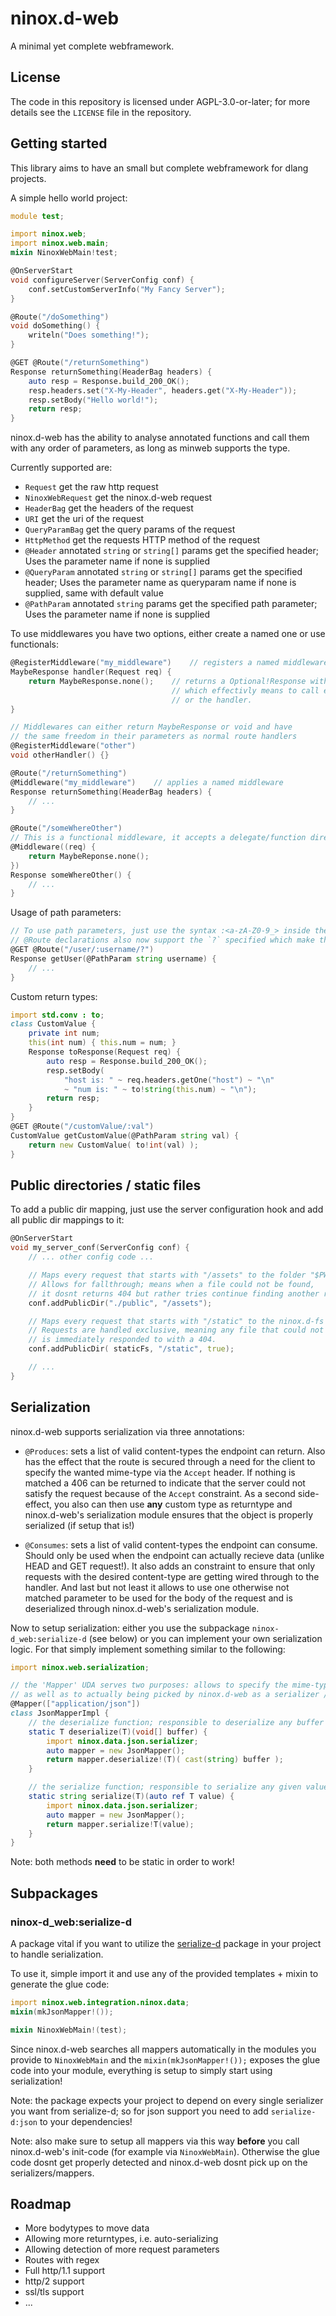 # ninox.d-web

A minimal yet complete webframework.

## License

The code in this repository is licensed under AGPL-3.0-or-later; for more details see the `LICENSE` file in the repository.

## Getting started

This library aims to have an small but complete webframework for dlang projects.

A simple hello world project:
```d
module test;

import ninox.web;
import ninox.web.main;
mixin NinoxWebMain!test;

@OnServerStart
void configureServer(ServerConfig conf) {
    conf.setCustomServerInfo("My Fancy Server");
}

@Route("/doSomething")
void doSomething() {
    writeln("Does something!");
}

@GET @Route("/returnSomething")
Response returnSomething(HeaderBag headers) {
    auto resp = Response.build_200_OK();
    resp.headers.set("X-My-Header", headers.get("X-My-Header"));
    resp.setBody("Hello world!");
    return resp;
}
```
ninox.d-web has the ability to analyse annotated functions and call them with any order of parameters, as long as minweb supports the type.

Currently supported are:
- `Request` get the raw http request
- `NinoxWebRequest` get the ninox.d-web request
- `HeaderBag` get the headers of the request
- `URI` get the uri of the request
- `QueryParamBag` get the query params of the request
- `HttpMethod` get the requests HTTP method of the request
- `@Header` annotated `string` or `string[]` params get the specified header;
    Uses the parameter name if none is supplied
- `@QueryParam` annotated `string` or `string[]` params get the specified header;
    Uses the parameter name as queryparam name if none is supplied, same with default value
- `@PathParam` annotated `string` params get the specified path parameter;
    Uses the parameter name if none is supplied

To use middlewares you have two options, either create a named one or use functionals:
```d
@RegisterMiddleware("my_middleware")    // registers a named middleware
MaybeResponse handler(Request req) {
    return MaybeResponse.none();    // returns a Optional!Response with no value set,
                                    // which effectivly means to call either the next middleware
                                    // or the handler.
}

// Middlewares can either return MaybeResponse or void and have
// the same freedom in their parameters as normal route handlers
@RegisterMiddleware("other")
void otherHandler() {}

@Route("/returnSomething")
@Middleware("my_middleware")    // applies a named middleware
Response returnSomething(HeaderBag headers) {
    // ...
}

@Route("/someWhereOther")
// This is a functional middleware, it accepts a delegate/function directly
@Middleware((req) {
    return MaybeReponse.none();
})
Response someWhereOther() {
    // ...
}
```

Usage of path parameters:
```d
// To use path parameters, just use the syntax :<a-zA-Z0-9_> inside the route matcher.
// @Route declarations also now support the `?` specified which make the character before it optional.
@GET @Route("/user/:username/?")
Response getUser(@PathParam string username) {
    // ...
}
```

Custom return types:
```d
import std.conv : to;
class CustomValue {
    private int num;
    this(int num) { this.num = num; }
    Response toResponse(Request req) {
        auto resp = Response.build_200_OK();
        resp.setBody(
            "host is: " ~ req.headers.getOne("host") ~ "\n"
            ~ "num is: " ~ to!string(this.num) ~ "\n");
        return resp;
    }
}
@GET @Route("/customValue/:val")
CustomValue getCustomValue(@PathParam string val) {
    return new CustomValue( to!int(val) );
}
```

## Public directories / static files

To add a public dir mapping, just use the server configuration hook and add all public dir mappings to it:

```d
@OnServerStart
void my_server_conf(ServerConfig conf) {
    // ... other config code ...

    // Maps every request that starts with "/assets" to the folder "$PWD/public".
    // Allows for fallthrough; means when a file could not be found,
    // it dosnt returns 404 but rather tries continue finding another route that might match.
    conf.addPublicDir("./public", "/assets");

    // Maps every request that starts with "/static" to the ninox.d-fs filesystem "staticFs".
    // Requests are handled exclusive, meaning any file that could not be found,
    // is immediately responded to with a 404.
    conf.addPublicDir( staticFs, "/static", true);

    // ...
}
```

## Serialization

ninox.d-web supports serialization via three annotations:
- `@Produces`: sets a list of valid content-types the endpoint can return. Also has the effect that the route is secured through a need for the client to specify the wanted mime-type via the `Accept` header. If nothing is matched a 406 can be returned to indicate that the server could not satisfy the request because of the `Accept` constraint. As a second side-effect, you also can then use **any** custom type as returntype and ninox.d-web's serialization module ensures that the object is properly serialized (if setup that is!)

- `@Consumes`: sets a list of valid content-types the endpoint can consume. Should only be used when the endpoint can actually recieve data (unlike HEAD and GET request!). It also adds an constraint to ensure that only requests with the desired content-type are getting wired through to the handler. And last but not least it allows to use one otherwise not matched parameter to be used for the body of the request and is deserialized through ninox.d-web's serialization module.

Now to setup serialization: either you use the subpackage `ninox-d_web:serialize-d` (see below) or you can implement your own serialization logic. For that simply implement something similar to the following:

```d
import ninox.web.serialization;

// the 'Mapper' UDA serves two purposes: allows to specify the mime-types that serializer applies to,
// as well as to actually being picked by ninox.d-web as a serializer / mapper.
@Mapper(["application/json"])
class JsonMapperImpl {
    // the deserialize function; responsible to deserialize any buffer of data into an instance of T
    static T deserialize(T)(void[] buffer) {
        import ninox.data.json.serializer;
        auto mapper = new JsonMapper();
        return mapper.deserialize!(T)( cast(string) buffer );
    }

    // the serialize function; responsible to serialize any given value into a string
    static string serialize(T)(auto ref T value) {
        import ninox.data.json.serializer;
        auto mapper = new JsonMapper();
        return mapper.serialize!T(value);
    }
}
```
Note: both methods **need** to be static in order to work!

## Subpackages

### ninox-d_web:serialize-d

A package vital if you want to utilize the [serialize-d](https://code.dlang.org/packages/serialize-d) package in your project to handle serialization.

To use it, simple import it and use any of the provided templates + mixin to generate the glue code:
```d
import ninox.web.integration.ninox.data;
mixin(mkJsonMapper!());

mixin NinoxWebMain!(test);
```
Since ninox.d-web searches all mappers automatically in the modules you provide to `NinoxWebMain` and the `mixin(mkJsonMapper!());` exposes the glue code into your module, everything is setup to simply start using serialization!

Note: the package expects your project to depend on every single serializer you want from serialize-d; so for json support you need to add `serialize-d:json` to your dependencies!

Note: also make sure to setup all mappers via this way **before** you call ninox.d-web's init-code (for example via `NinoxWebMain`). Otherwise the glue code dosnt get properly detected and ninox.d-web dosnt pick up on the serializers/mappers.

## Roadmap

- More bodytypes to move data
- Allowing more returntypes, i.e. auto-serializing
- Allowing detection of more request parameters
- Routes with regex
- Full http/1.1 support
- http/2 support
- ssl/tls support
- ...
